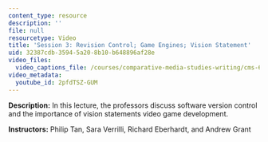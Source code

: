 ```yaml
---
content_type: resource
description: ''
file: null
resourcetype: Video
title: 'Session 3: Revision Control; Game Engines; Vision Statement'
uid: 32387cdb-3594-5a20-8b10-b648896af28e
video_files:
  video_captions_file: /courses/comparative-media-studies-writing/cms-611j-creating-video-games-fall-2014/lecture-videos/lecture-3-game-engines/2pfdTSZ-GUM.vtt
video_metadata:
  youtube_id: 2pfdTSZ-GUM
---
```


**Description:** In this lecture, the professors discuss software version control and the importance of vision statements video game development.

**Instructors:** Philip Tan, Sara Verrilli, Richard Eberhardt, and Andrew Grant